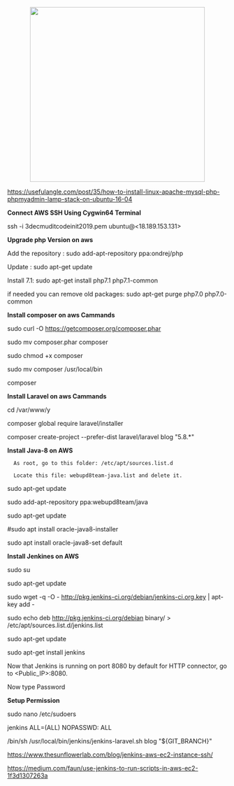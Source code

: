 <p align="center"><img src="https://res.cloudinary.com/dtfbvvkyp/image/upload/v1566331377/laravel-logolockup-cmyk-red.svg" width="400"></p>

https://usefulangle.com/post/35/how-to-install-linux-apache-mysql-php-phpmyadmin-lamp-stack-on-ubuntu-16-04


<strong>Connect AWS SSH Using Cygwin64 Terminal</strong>

ssh -i 3decmuditcodeinit2019.pem ubuntu@<18.189.153.131>


<strong>Upgrade php Version on aws</strong>

Add the repository :
sudo add-apt-repository ppa:ondrej/php

Update :
sudo apt-get update

Install 7.1:
sudo apt-get install php7.1 php7.1-common

if needed you can remove old packages:
sudo apt-get purge php7.0 php7.0-common





<strong>Install composer on aws Cammands</strong>



sudo curl -O https://getcomposer.org/composer.phar

sudo mv composer.phar composer

sudo chmod +x composer

sudo mv composer /usr/local/bin

composer

<strong>Install Laravel on aws Cammands</strong>

cd /var/www/y

composer global require laravel/installer

composer create-project --prefer-dist laravel/laravel blog "5.8.*"


<strong>Install Java-8 on AWS </strong>

      As root, go to this folder: /etc/apt/sources.list.d

      Locate this file: webupd8team-java.list and delete it.


sudo apt-get update

sudo add-apt-repository ppa:webupd8team/java  

sudo apt-get update  

#sudo apt install oracle-java8-installer

sudo apt install oracle-java8-set default




<strong>Install Jenkines on AWS </strong>

sudo su

sudo  apt-get  update

sudo wget -q -O - http://pkg.jenkins-ci.org/debian/jenkins-ci.org.key | apt-key add -

sudo  echo deb http://pkg.jenkins-ci.org/debian binary/ > /etc/apt/sources.list.d/jenkins.list

sudo apt-get update

sudo apt-get install jenkins


Now that Jenkins is running on port 8080 by default for HTTP connector, go to <Public_IP>:8080.

Now type Password

<strong>Setup Permission</strong>

sudo nano /etc/sudoers

jenkins ALL=(ALL) NOPASSWD: ALL

/bin/sh /usr/local/bin/jenkins/jenkins-laravel.sh blog "${GIT_BRANCH}"

https://www.thesunflowerlab.com/blog/jenkins-aws-ec2-instance-ssh/

https://medium.com/faun/use-jenkins-to-run-scripts-in-aws-ec2-1f3d1307263a
